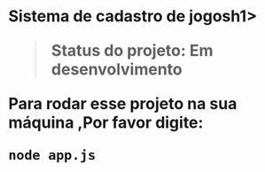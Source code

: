 <h1>Sistema de cadastro de jogosh1>

> Status do projeto: Em desenvolvimento

Para rodar esse projeto na sua máquina ,Por favor digite:

```
node app.js
```
